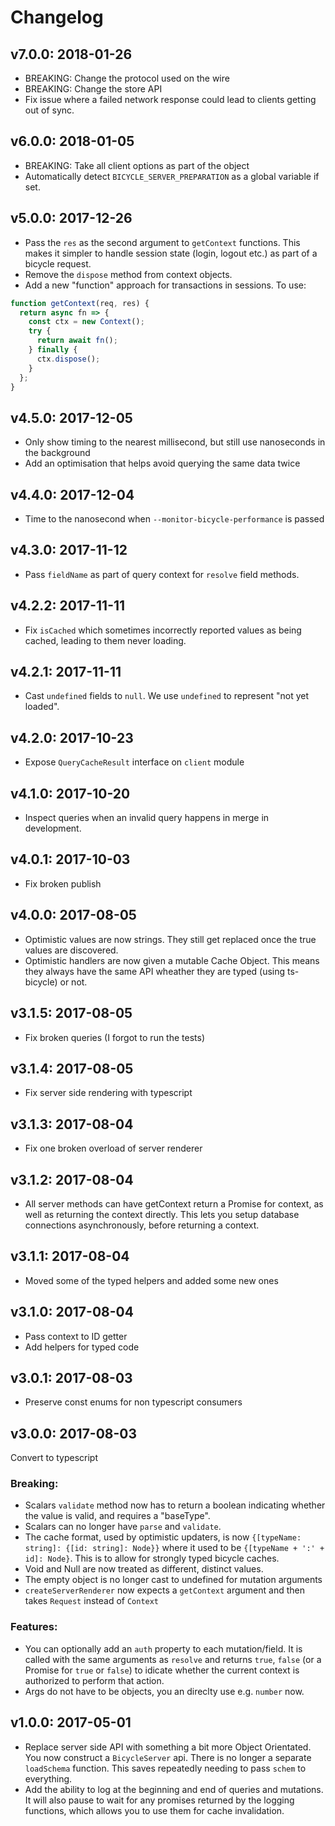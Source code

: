 # Changelog

## v7.0.0: 2018-01-26

* BREAKING: Change the protocol used on the wire
* BREAKING: Change the store API
* Fix issue where a failed network response could lead to clients getting out of sync.

## v6.0.0: 2018-01-05

* BREAKING: Take all client options as part of the object
* Automatically detect `BICYCLE_SERVER_PREPARATION` as a global variable if set.

## v5.0.0: 2017-12-26

* Pass the `res` as the second argument to `getContext` functions. This makes it
  simpler to handle session state (login, logout etc.) as part of a bicycle
  request.
* Remove the `dispose` method from context objects.
* Add a new "function" approach for transactions in sessions. To use:

```js
function getContext(req, res) {
  return async fn => {
    const ctx = new Context();
    try {
      return await fn();
    } finally {
      ctx.dispose();
    }
  };
}
```

## v4.5.0: 2017-12-05

* Only show timing to the nearest millisecond, but still use nanoseconds in the
  background
* Add an optimisation that helps avoid querying the same data twice

## v4.4.0: 2017-12-04

* Time to the nanosecond when `--monitor-bicycle-performance` is passed

## v4.3.0: 2017-11-12

* Pass `fieldName` as part of query context for `resolve` field methods.

## v4.2.2: 2017-11-11

* Fix `isCached` which sometimes incorrectly reported values as being cached,
  leading to them never loading.

## v4.2.1: 2017-11-11

* Cast `undefined` fields to `null`. We use `undefined` to represent "not yet
  loaded".

## v4.2.0: 2017-10-23

* Expose `QueryCacheResult` interface on `client` module

## v4.1.0: 2017-10-20

* Inspect queries when an invalid query happens in merge in development.

## v4.0.1: 2017-10-03

* Fix broken publish

## v4.0.0: 2017-08-05

* Optimistic values are now strings. They still get replaced once the true
  values are discovered.
* Optimistic handlers are now given a mutable Cache Object. This means they
  always have the same API wheather they are typed (using ts-bicycle) or not.

## v3.1.5: 2017-08-05

* Fix broken queries (I forgot to run the tests)

## v3.1.4: 2017-08-05

* Fix server side rendering with typescript

## v3.1.3: 2017-08-04

* Fix one broken overload of server renderer

## v3.1.2: 2017-08-04

* All server methods can have getContext return a Promise for context, as well
  as returning the context directly. This lets you setup database connections
  asynchronously, before returning a context.

## v3.1.1: 2017-08-04

* Moved some of the typed helpers and added some new ones

## v3.1.0: 2017-08-04

* Pass context to ID getter
* Add helpers for typed code

## v3.0.1: 2017-08-03

* Preserve const enums for non typescript consumers

## v3.0.0: 2017-08-03

Convert to typescript

### Breaking:

* Scalars `validate` method now has to return a boolean indicating whether the
  value is valid, and requires a "baseType".
* Scalars can no longer have `parse` and `validate`.
* The cache format, used by optimistic updaters, is now `{[typeName: string]: {[id: string]: Node}}` where it used to be `{[typeName + ':' + id]: Node}`.
  This is to allow for strongly typed bicycle caches.
* Void and Null are now treated as different, distinct values.
* The empty object is no longer cast to undefined for mutation arguments
* `createServerRenderer` now expects a `getContext` argument and then takes
  `Request` instead of `Context`

### Features:

* You can optionally add an `auth` property to each mutation/field. It is called
  with the same arguments as `resolve` and returns `true`, `false` (or a Promise
  for `true` or `false`) to idicate whether the current context is authorized to
  perform that action.
* Args do not have to be objects, you an direclty use e.g. `number` now.

## v1.0.0: 2017-05-01

* Replace server side API with something a bit more Object Orientated. You now
  construct a `BicycleServer` api. There is no longer a separate `loadSchema`
  function. This saves repeatedly needing to pass `schem` to everything.
* Add the ability to log at the beginning and end of queries and mutations. It
  will also pause to wait for any promises returned by the logging functions,
  which allows you to use them for cache invalidation.
